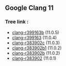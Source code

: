 ## Google Clang 11

### Tree link :

- [clang-r399163b](https://github.com/hiper25/linux-x86_google_clang11/tree/clang-r399163b "clang-r399163b") (11.0.5)
- [clang-r399163](https://github.com/hiper25/linux-x86_google_clang11/tree/clang-r399163 "clang-r399163") (11.0.4)
- [clang-r383902c](https://github.com/hiper25/linux-x86_google_clang11/tree/clang-r383902c "clang-r383902c") (11.0.3)
- [clang-r383902b1](https://github.com/hiper25/linux-x86_google_clang11/tree/clang-r383902b1 "clang-r383902b1") (11.0.2)
- [clang-r383902b](https://github.com/hiper25/linux-x86_google_clang11/tree/clang-r383902b "clang-r383902b") (11.0.2)
- [clang-r383902](https://github.com/hiper25/linux-x86_google_clang11/tree/clang-r383902 "clang-r383902") (11.0.1)
